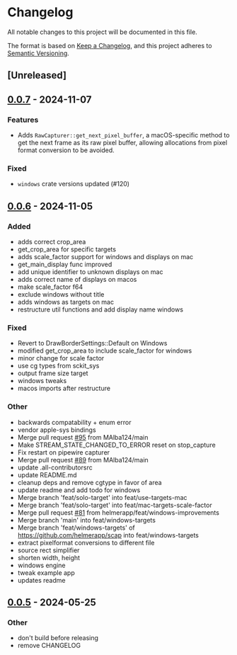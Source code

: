 # Changelog
All notable changes to this project will be documented in this file.

The format is based on [Keep a Changelog](https://keepachangelog.com/en/1.0.0/),
and this project adheres to [Semantic Versioning](https://semver.org/spec/v2.0.0.html).

## [Unreleased]

## [0.0.7](https://github.com/CapSoftware/scap/compare/v0.0.6...v0.0.7) - 2024-11-07

### Features

- Adds `RawCapturer::get_next_pixel_buffer`, a macOS-specific method to get the next frame as its raw pixel buffer, allowing allocations from pixel format conversion to be avoided.

### Fixed

- `windows` crate versions updated (#120)

## [0.0.6](https://github.com/CapSoftware/scap/compare/v0.0.5...v0.0.6) - 2024-11-05

### Added

- adds correct crop_area
- get_crop_area for specific targets
- adds scale_factor support for windows and displays on mac
- get_main_display func improved
- add unique identifier to unknown displays on mac
- adds correct name of displays on macos
- make scale_factor f64
- exclude windows without title
- adds windows as targets on mac
- restructure util functions and add display name windows

### Fixed

- Revert to DrawBorderSettings::Default on Windows
- modified get_crop_area to include scale_factor for windows
- minor change for scale factor
- use cg types from sckit_sys
- output frame size target
- windows tweaks
- macos imports after restructure

### Other

- backwards compatability + enum error
- vendor apple-sys bindings
- Merge pull request [#95](https://github.com/CapSoftware/scap/pull/95) from MAlba124/main
- Make STREAM_STATE_CHANGED_TO_ERROR reset on stop_capture
- Fix restart on pipewire capturer
- Merge pull request [#89](https://github.com/CapSoftware/scap/pull/89) from MAlba124/main
- update .all-contributorsrc
- update README.md
- cleanup deps and remove cgtype in favor of area
- update readme and add todo for windows
- Merge branch 'feat/solo-target' into feat/use-targets-mac
- Merge branch 'feat/solo-target' into feat/mac-targets-scale-factor
- Merge pull request [#81](https://github.com/CapSoftware/scap/pull/81) from helmerapp/feat/windows-improvements
- Merge branch 'main' into feat/windows-targets
- Merge branch 'feat/windows-targets' of https://github.com/helmerapp/scap into feat/windows-targets
- extract pixelformat conversions to different file
- source rect simplifier
- shorten width, height
- windows engine
- tweak example app
- updates readme

## [0.0.5](https://github.com/helmerapp/scap/compare/v0.0.4...v0.0.5) - 2024-05-25

### Other
- don't build before releasing
- remove CHANGELOG
